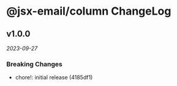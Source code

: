 # @jsx-email/column ChangeLog

## v1.0.0

_2023-09-27_

### Breaking Changes

- chore!: initial release (4185df1)